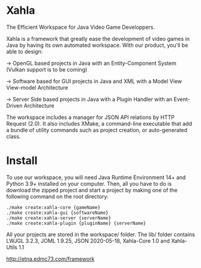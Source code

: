 # Xahla
The Efficient Workspace for Java Video Game Developpers.

Xahla is a framework that greatly ease the development of video games in Java by having its own automated workspace.
With our product, you'll be able to design:

→ OpenGL based projects in Java with an Entity-Component System (Vulkan support is to be coming)

→ Software based for GUI projects in Java and XML with a Model View View-model Architecture

→ Server Side based projects in Java with a Plugin Handler with an Event-Driven Architecture

The workspace includes a manager for JSON API relations by HTTP Request (2.0).
It also includes XMake, a command-line executable that add a bundle of utility commands such as project creation, or auto-generated class.

# Install
To use our workspace, you will need Java Runtime Environment 14+ and Python 3.9+ installed on your computer.
Then, all you have to do is download the zipped project and start a project by making one of the following command on the root directory:

```
./make create:xahla-core {gameName}
./make create:xahla-gui {softwareName}
./make create:xahla-server {serverName}
./make create:xahla-plugin {pluginName} {serverName}
```

All your projects are stored in the workspace/ folder.
The lib/ folder contains LWJGL 3.2.3, JOML 1.9.25, JSON 2020-05-18, Xahla-Core 1.0 and Xahla-Utils 1.1

http://etna.edmc73.com/framework
